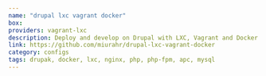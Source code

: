 ```yaml
---
name: "drupal lxc vagrant docker"
box:
providers: vagrant-lxc
description: Deploy and develop on Drupal with LXC, Vagrant and Docker. Incldes: nginx, php-fpm, apc, xhprof, mysql, phpmyadmin, composer.
link: https://github.com/miurahr/drupal-lxc-vagrant-docker
category: configs
tags: drupak, docker, lxc, nginx, php, php-fpm, apc, mysql
---
```

